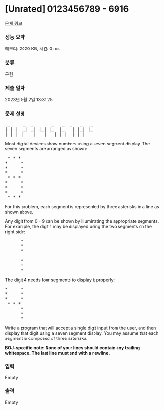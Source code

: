 # [Unrated] 0123456789 - 6916 

[문제 링크](https://www.acmicpc.net/problem/6916) 

### 성능 요약

메모리: 2020 KB, 시간: 0 ms

### 분류

구현

### 제출 일자

2023년 5월 2일 13:31:25

### 문제 설명

<pre> _     _  _       _   _  _   _   _
| | |  _| _| |_| |_  |_   | |_| |_|
|_| | |_  _|   |  _| |_|  | |_|  _|</pre>

<p>Most digital devices show numbers using a seven segment display. The seven segments are arranged as shown:</p>

<pre> * * *
*     *
*     *
*     *
 * * *
*     *
*     *
*     *
 * * *</pre>

<p>For this problem, each segment is represented by three asterisks in a line as shown above.</p>

<p>Any digit from 0 - 9 can be shown by illuminating the appropriate segments. For example, the digit 1 may be displayed using the two segments on the right side:</p>

<pre>      *
      *
      *

      *
      *
      *</pre>

<p>The digit 4 needs four segments to display it properly:</p>

<pre>*     *
*     *
*     *
 * * *
      *
      *
      *</pre>

<p>Write a program that will accept a single digit input from the user, and then display that digit using a seven segment display. You may assume that each segment is composed of three asterisks.</p>

<p><strong>BOJ-specific note: None of your lines should contain any trailing whitespace. The last line must end with a newline.</strong></p>

### 입력 

 Empty

### 출력 

 Empty


